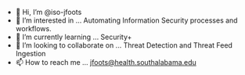 - 👋 Hi, I’m @iso-jfoots
- 👀 I’m interested in ...
Automating Information Security processes and workflows.
- 🌱 I’m currently learning ...
Security+
- 💞️ I’m looking to collaborate on ...
Threat Detection and Threat Feed Ingestion
- 📫 How to reach me ...
jfoots@health.southalabama.edu
